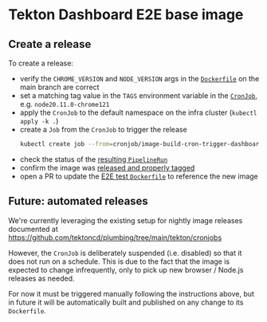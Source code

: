 # Tekton Dashboard E2E base image

## Create a release

To create a release:
- verify the `CHROME_VERSION` and `NODE_VERSION` args in the [`Dockerfile`](../Dockerfile) on the main branch are correct
- set a matching tag value in the `TAGS` environment variable in the [`CronJob`](./cronjob.yaml), e.g. `node20.11.0-chrome121`
- apply the `CronJob` to the default namespace on the infra cluster (`kubectl apply -k .`)
- create a `Job` from the `CronJob` to trigger the release
  ```bash
  kubectl create job --from=cronjob/image-build-cron-trigger-dashboard-e2e-base dashboard-e2e-base-$(date +"%Y%m%d-%H%M")
  ```
- check the status of the [resulting `PipelineRun`](https://tekton.infra.tekton.dev/#/namespaces/default/pipelineruns?labelSelector=plumbing.tekton.dev%2Fimage%3Ddashboard-e2e-base)
- confirm the image was [released and properly tagged](https://github.com/tektoncd/dashboard/pkgs/container/dashboard%2Fdashboard-e2e-base)
- open a PR to update the [E2E test `Dockerfile`](../../Dockerfile) to reference the new image

## Future: automated releases

We're currently leveraging the existing setup for nightly image releases documented at https://github.com/tektoncd/plumbing/tree/main/tekton/cronjobs

However, the `CronJob` is deliberately suspended (i.e. disabled) so that it does not run on a schedule. This is due to the fact that the image is expected to change infrequently, only to pick up new browser / Node.js releases as needed.

For now it must be triggered manually following the instructions above, but in future it will be automatically built and published on any change to its `Dockerfile`.
